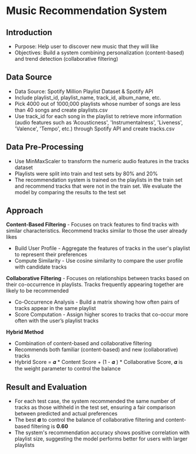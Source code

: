 # Music Recommendation System

## Introduction
* Purpose: Help user to discover new music that they will like
* Objectives: Build a system combining personalization (content-based) and trend detection (collaborative filtering)

## Data Source
* Data Source: Spotify Million Playlist Dataset & Spotify API
* Include playlist_id, playlist_name, track_id, album_name, etc.
* Pick 4000 out of 1000,000 playlists whose number of songs are less than 40 songs and create playlists.csv
* Use track_id for each song in the playlist to retrieve more information (audio features such as ‘Acousticness', 'Instrumentalness', 'Liveness', 'Valence', 'Tempo', etc.) through Spotify API and create tracks.csv

## Data Pre-Processing
* Use MinMaxScaler to transform the numeric audio features in the tracks dataset
* Playlists were split into train and test sets by 80% and 20%
* The recommendation system is trained on the playlists in the train set and recommend tracks that were not in the train set. We evaluate the model by comparing the results to the test set

## Approach
**Content-Based Filtering** - Focuses on track features to find tracks with similar characteristics. Recommend tracks similar to those the user already likes
* Build User Profile - Aggregate the features of tracks in the user's playlist to represent their preferences
* Compute Similarity - Use cosine similarity to compare the user profile with candidate tracks

**Collaborative Filtering** - Focuses on relationships between tracks based on their co-occurrence in playlists. Tracks frequently appearing together are likely to be recommended
* Co-Occurrence Analysis - Build a matrix showing how often pairs of tracks appear in the same playlist
* Score Computation - Assign higher scores to tracks that co-occur more often with the user’s playlist tracks

**Hybrid Method**
* Combination of content-based and collaborative filtering
* Recommends both familiar (content-based) and new (collaborative) tracks
* Hybrid Score = 𝜶 * Content Score + (1 - 𝜶 ) * Collaborative Score, 𝜶 is the weight parameter to control the balance

## Result and Evaluation
* For each test case, the system recommended the same number of tracks as those withheld in the test set, ensuring a fair comparison between predicted and actual preferences
* The best **𝜶** to control the balance of collaborative filtering and content-based filtering is **0.60**
* The system's recommendation accuracy shows positive correlation with playlist size, suggesting the model performs better for users with larger playlists

